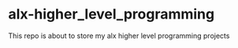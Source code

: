 # alx-higher_level_programming
This repo is about to store my alx higher level programming projects
